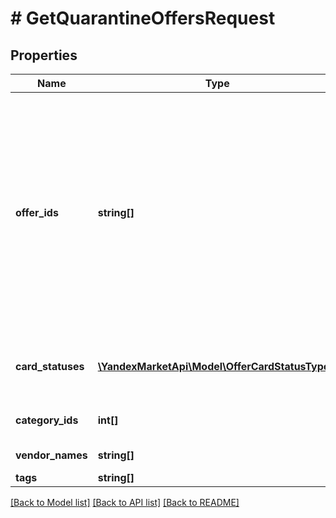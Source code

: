 # # GetQuarantineOffersRequest

## Properties

Name | Type | Description | Notes
------------ | ------------- | ------------- | -------------
**offer_ids** | **string[]** | Идентификаторы товаров, информация о которых нужна. ⚠️ Не используйте это поле одновременно с фильтрами по статусам карточек, категориям, брендам или тегам. Если вы хотите воспользоваться фильтрами, оставьте поле пустым. | [optional]
**card_statuses** | [**\YandexMarketApi\Model\OfferCardStatusType[]**](OfferCardStatusType.md) | Фильтр по статусам карточек.  [Что такое карточка товара](https://yandex.ru/support/marketplace/assortment/content/index.html) | [optional]
**category_ids** | **int[]** | Фильтр по категориям на Маркете. | [optional]
**vendor_names** | **string[]** | Фильтр по брендам. | [optional]
**tags** | **string[]** | Фильтр по тегам. | [optional]

[[Back to Model list]](../../README.md#models) [[Back to API list]](../../README.md#endpoints) [[Back to README]](../../README.md)
